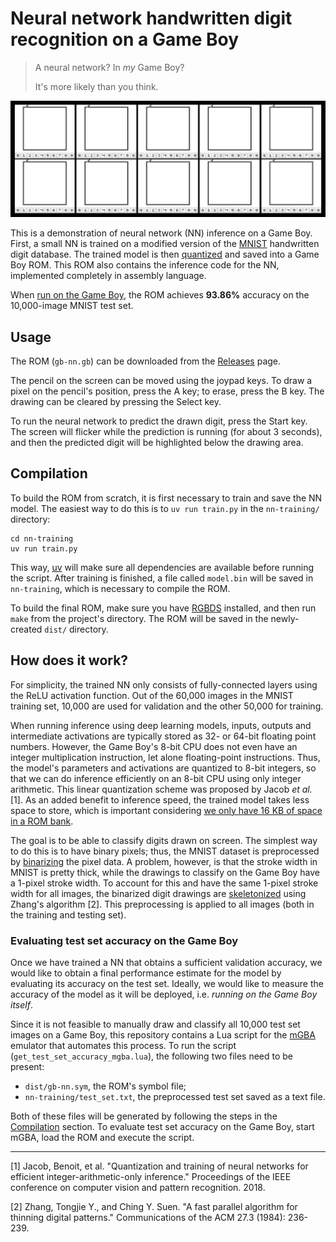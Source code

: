 # Neural network handwritten digit recognition on a Game Boy

>A neural network? In _my_ Game Boy?
>
>It's more likely than you think.

![Screen recordings of an emulator running the ROM, predicting all hand-drawn digits from 0 to 9](./media/gb-nn.gif)

This is a demonstration of neural network (NN) inference on a Game Boy.
First, a small NN is trained on a modified version of the [MNIST](https://en.wikipedia.org/wiki/MNIST_database) handwritten digit database.
The trained model is then [quantized](https://huggingface.co/docs/optimum/concept_guides/quantization) and saved into a Game Boy ROM.
This ROM also contains the inference code for the NN, implemented completely in assembly language.

When [run on the Game Boy](#evaluating-test-set-accuracy-on-the-game-boy), the ROM achieves **93.86%** accuracy on the 10,000-image MNIST test set.

## Usage

The ROM (`gb-nn.gb`) can be downloaded from the [Releases](https://github.com/jongoiko/gb-nn/releases/) page.

The pencil on the screen can be moved using the joypad keys.
To draw a pixel on the pencil's position, press the A key;
to erase, press the B key.
The drawing can be cleared by pressing the Select key.

To run the neural network to predict the drawn digit, press the Start key.
The screen will flicker while the prediction is running (for about 3 seconds), and then the predicted digit will be highlighted below the drawing area.

## Compilation

To build the ROM from scratch, it is first necessary to train and save the NN model.
The easiest way to do this is to `uv run train.py` in the `nn-training/` directory:

```shell
cd nn-training
uv run train.py
```

This way, [uv](https://docs.astral.sh/uv/) will make sure all dependencies are available before running the script.
After training is finished, a file called `model.bin` will be saved in `nn-training`,
which is necessary to compile the ROM.

To build the final ROM, make sure you have [RGBDS](https://rgbds.gbdev.io/) installed, and then run `make` from the project's directory.
The ROM will be saved in the newly-created `dist/` directory.

## How does it work?

For simplicity, the trained NN only consists of fully-connected layers using the ReLU activation function.
Out of the 60,000 images in the MNIST training set, 10,000 are used for validation and the other 50,000 for training.

When running inference using deep learning models, inputs, outputs and intermediate activations are typically stored as 32- or 64-bit floating point numbers.
However, the Game Boy's 8-bit CPU does not even have an integer multiplication instruction, let alone floating-point instructions.
Thus, the model's parameters and activations are quantized to 8-bit integers, so that we can do inference efficiently on an 8-bit CPU using only integer arithmetic.
This linear quantization scheme was proposed by Jacob _et al._ [1].
As an added benefit to inference speed, the trained model takes less space to store, which is important considering [we only have 16 KB of space in a ROM bank](https://gbdev.io/pandocs/Memory_Map.html).

The goal is to be able to classify digits drawn on screen.
The simplest way to do this is to have binary pixels;
thus, the MNIST dataset is preprocessed by [binarizing](https://en.wikipedia.org/wiki/Thresholding_(image_processing)) the pixel data.
A problem, however, is that the stroke width in MNIST is pretty thick, while the drawings to classify on the Game Boy have a 1-pixel stroke width.
To account for this and have the same 1-pixel stroke width for all images, the binarized digit drawings are [skeletonized](https://scikit-image.org/docs/0.25.x/auto_examples/edges/plot_skeleton.html) using Zhang's algorithm [2].
This preprocessing is applied to all images (both in the training and testing set).

### Evaluating test set accuracy on the Game Boy

Once we have trained a NN that obtains a sufficient validation accuracy, we would like to obtain a final performance estimate for the model by evaluating its accuracy on the test set.
Ideally, we would like to measure the accuracy of the model as it will be deployed, i.e. _running on the Game Boy itself_.

Since it is not feasible to manually draw and classify all 10,000 test set images on a Game Boy, this repository contains a Lua script for the [mGBA](https://mgba.io/) emulator that automates this process.
To run the script (`get_test_set_accuracy_mgba.lua`), the following two files need to be present:

- `dist/gb-nn.sym`, the ROM's symbol file;
- `nn-training/test_set.txt`, the preprocessed test set saved as a text file.

Both of these files will be generated by following the steps in the [Compilation](#compilation) section.
To evaluate test set accuracy on the Game Boy, start mGBA, load the ROM and execute the script.

---

[1] Jacob, Benoit, et al. "Quantization and training of neural networks for efficient integer-arithmetic-only inference." Proceedings of the IEEE conference on computer vision and pattern recognition. 2018.

[2] Zhang, Tongjie Y., and Ching Y. Suen. "A fast parallel algorithm for thinning digital patterns." Communications of the ACM 27.3 (1984): 236-239.
